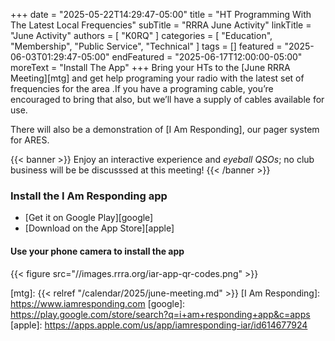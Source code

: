 +++
date = "2025-05-22T14:29:47-05:00"
title = "HT Programming With The Latest Local Frequencies" 
subTitle = "RRRA June Activity"
linkTitle = "June Activity"
authors = [ "K0RQ" ]
categories = [ "Education", "Membership", "Public Service", "Technical" ]
tags = []
featured = "2025-06-03T01:29:47-05:00"
endFeatured = "2025-06-17T12:00:00-05:00"
moreText = "Install The App"
+++
Bring your HTs to the [June RRRA Meeting][mtg] and get help programing
your radio with the latest set of frequencies for the area .If you have
a programing cable, you’re encouraged to bring that also, but we’ll
have a supply of cables available for use.

There  will also be a demonstration of [I Am Responding], our pager system for ARES.

{{< banner >}}
Enjoy an interactive experience and *eyeball QSOs*; no club business
will be be discusssed at this meeting!
{{< /banner >}}
<!--more-->

### Install the I Am Responding app

* [Get it on Google Play][google]
* [Download on the App Store][apple]

#### Use your phone camera to install the app

{{< figure src="//images.rrra.org/iar-app-qr-codes.png" >}}

[mtg]: {{< relref "/calendar/2025/june-meeting.md" >}}
[I Am Responding]: https://www.iamresponding.com
[google]: https://play.google.com/store/search?q=i+am+responding+app&c=apps
[apple]: https://apps.apple.com/us/app/iamresponding-iar/id614677924



